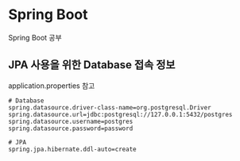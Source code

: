 # Spring Boot
Spring Boot 공부
## JPA 사용을 위한 Database 접속 정보
application.properties 참고
```text
# Database
spring.datasource.driver-class-name=org.postgresql.Driver
spring.datasource.url=jdbc:postgresql://127.0.0.1:5432/postgres
spring.datasource.username=postgres
spring.datasource.password=password

# JPA
spring.jpa.hibernate.ddl-auto=create
```